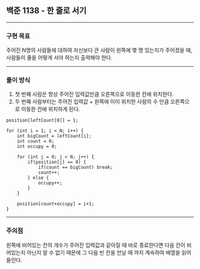 ## 백준 1138 - 한 줄로 서기

***

### 구현 목표
주어진 N명의 사람들에 대하여 자신보다 큰 사람이 왼쪽에 몇 명 있는지가 주어졌을 때, 사람들이 줄을 어떻게 서야 하는지 출력해야 한다.

***

### 풀이 방식
1. 첫 번째 사람은 항상 주어진 입력값만큼 오른쪽으로 이동한 칸에 위치한다. 
2. 두 번째 사람부터는 주어진 입력값 + 왼쪽에 이미 위치한 사람의 수 만큼 오른쪽으로 이동한 칸에 위치하게 된다.


```
position[leftCount[0]] = 1;
		
for (int i = 1; i < N; i++) {
    int bigCount = leftCount[i]; 
    int count = 0;
    int occupy = 0; 
    
    for (int j = 0; j < N; j++) {
        if(position[j] == 0) {
            if(count == bigCount) break;
            count++;
        } else {
            occupy++;
        }
    }
    
    position[count+occupy] = i+1;
}
```

***

### 주의점
왼쪽에 비어있는 칸의 개수가 주어진 입력값과 같아질 때 바로 종료한다면 다음 칸이 비어있는지 아닌지 알 수 없기 때문에 그 다음 빈 칸을 만날 때 까지 계속하여 배열을 읽어들인다.
